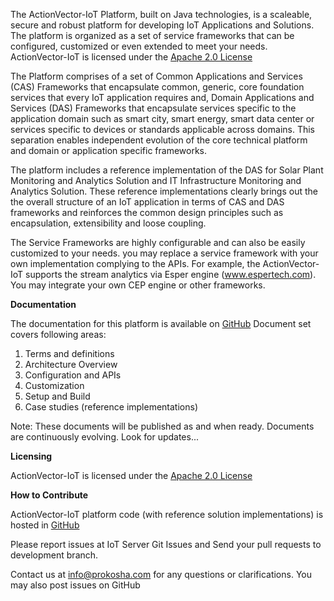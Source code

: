 The ActionVector-IoT Platform, built on Java technologies, is a scaleable, secure and robust platform for developing IoT Applications and Solutions. The platform is organized as a set of service frameworks that can be configured, customized or even extended to meet your needs.
ActionVector-IoT is licensed under the <a href="https://www.apache.org/licenses/LICENSE-2.0" target="_blank">Apache 2.0 License</a>

The Platform comprises of a set of Common Applications and Services (CAS) Frameworks that encapsulate common, generic, core foundation services that  every IoT application requires and, Domain Applications and Services (DAS) Frameworks that encapsulate services specific to the application domain such as smart city, smart energy, smart data center or services specific to devices or standards applicable across domains. This separation enables independent evolution of the core technical platform and domain or application specific frameworks.

The platform includes a reference implementation of the DAS for Solar Plant Monitoring and Analytics Solution and IT Infrastructure Monitoring and Analytics Solution. These reference implementations clearly brings out the the overall structure of an IoT application in terms of CAS and DAS frameworks and reinforces the common design principles such as encapsulation, extensibility and loose coupling.

The Service Frameworks are highly configurable and can also be easily customized to your needs. you may replace a service framework with your own implementation complying to the APIs. For example, the ActionVector-IoT supports the stream analytics via Esper engine (www.espertech.com). You may integrate your own CEP engine or other frameworks.

<b>Documentation</b>

The documentation for this platform is available on <a href="https://github.com/prokoshaiot/ActionVectorIoTPlatform/tree/master/documentation" target="_blank" >GitHub</a>
Document set covers following areas:
1. Terms and definitions
2. Architecture Overview
3. Configuration and APIs
4. Customization
5. Setup and Build
6. Case studies (reference implementations)

Note: These documents will be published as and when ready. Documents are continuously evolving. Look for updates...

<b>Licensing</b>

ActionVector-IoT is licensed under the <a href="https://www.apache.org/licenses/LICENSE-2.0" target="_blank">Apache 2.0 License</a>

<b>How to Contribute</b>

ActionVector-IoT platform code (with reference solution implementations) is hosted in <a href="https://github.com/prokoshaiot/ActionVectorIoTPlatform" target="_blank">GitHub</a>

Please report issues at IoT Server Git Issues and Send your pull requests to development branch.

Contact us at info@prokosha.com for any questions or clarifications. You may also post issues on GitHub
